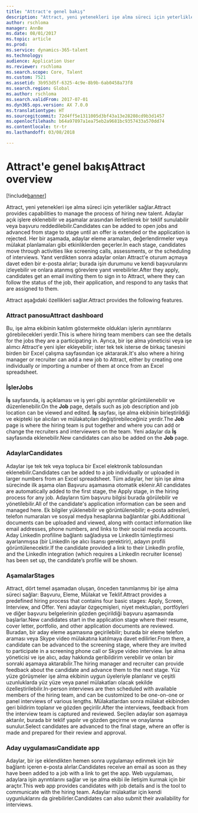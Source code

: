 ```yaml
---
title: "Attract'e genel bakış"
description: "Attract, yeni yetenekleri işe alma süreci için yeterlikler sağlar. Adaylar açık işlere eklenebilir ve aşamalar arasından ilerletilerek bir teklif sunulabilir veya başvuru reddedilebilir."
author: rschloma
manager: AnnBe
ms.date: 08/01/2017
ms.topic: article
ms.prod: 
ms.service: dynamics-365-talent
ms.technology: 
audience: Application User
ms.reviewer: rschloma
ms.search.scope: Core, Talent
ms.custom: 7521
ms.assetid: 3b953d5f-6325-4c9e-8b9b-6ab0458a73f8
ms.search.region: Global
ms.author: rschloma
ms.search.validFrom: 2017-07-01
ms.dyn365.ops.version: AX 7.0.0
ms.translationtype: HT
ms.sourcegitcommit: 72d4ff5e1311005d3bf43a13e28208cd9b3d1457
ms.openlocfilehash: b64a97897a1ea75eb2a9681bc9357433a570dd74
ms.contentlocale: tr-tr
ms.lasthandoff: 03/08/2018

---
```

# <a name="attract-overview"></a><span data-ttu-id="50bbd-104">Attract'e genel bakış</span><span class="sxs-lookup"><span data-stu-id="50bbd-104">Attract overview</span></span>

[!include[banner](includes/banner.md)]

<span data-ttu-id="50bbd-105">Attract, yeni yetenekleri işe alma süreci için yeterlikler sağlar.</span><span class="sxs-lookup"><span data-stu-id="50bbd-105">Attract provides capabilities to manage the process of hiring new talent.</span></span> <span data-ttu-id="50bbd-106">Adaylar açık işlere eklenebilir ve aşamalar arasından ilerletilerek bir teklif sunulabilir veya başvuru reddedilebilir.</span><span class="sxs-lookup"><span data-stu-id="50bbd-106">Candidates can be added to open jobs and advanced from stage to stage until an offer is extended or the application is rejected.</span></span> <span data-ttu-id="50bbd-107">Her bir aşamada, adaylar eleme aramaları, değerlendirmeler veya mülakat planlamaları gibi etkinliklerden geçerler.</span><span class="sxs-lookup"><span data-stu-id="50bbd-107">In each stage, candidates move through activities like screening calls, assessments, or the scheduling of interviews.</span></span> <span data-ttu-id="50bbd-108">Yanıt verdikten sonra adaylar onları Attract'e oturum açmaya davet eden bir e-posta alırlar; burada işin durumunu ve kendi başvurularını izleyebilir ve onlara atanmış görevlere yanıt verebilirler.</span><span class="sxs-lookup"><span data-stu-id="50bbd-108">After they apply, candidates get an email inviting them to sign in to Attract, where they can follow the status of the job, their application, and respond to any tasks that are assigned to them.</span></span>

<span data-ttu-id="50bbd-109">Attract aşağıdaki özellikleri sağlar.</span><span class="sxs-lookup"><span data-stu-id="50bbd-109">Attract provides the following features.</span></span>

### <a name="attract-dashboard"></a><span data-ttu-id="50bbd-110">Attract panosu</span><span class="sxs-lookup"><span data-stu-id="50bbd-110">Attract dashboard</span></span>
<span data-ttu-id="50bbd-111">Bu, işe alma ekibinin katılım göstermekte oldukları işlerin ayrıntılarını görebilecekleri yerdir.</span><span class="sxs-lookup"><span data-stu-id="50bbd-111">This is where hiring team members can see the details for the jobs they are a participating in.</span></span> <span data-ttu-id="50bbd-112">Ayrıca, bir işe alma yöneticisi veya işe alımcı Attract'e yeni işler ekleyebilir; ister tek tek isterse de birkaç tanesini birden bir Excel çalışma sayfasından içe aktararak.</span><span class="sxs-lookup"><span data-stu-id="50bbd-112">It's also where a hiring manager or recruiter can add a new job to Attract, either by creating one individually or importing a number of them at once from an Excel spreadsheet.</span></span>

### <a name="jobs"></a><span data-ttu-id="50bbd-113">İşler</span><span class="sxs-lookup"><span data-stu-id="50bbd-113">Jobs</span></span>
<span data-ttu-id="50bbd-114">**İş** sayfasında, iş açıklaması ve iş yeri gibi ayrıntılar görüntülenebilir ve düzenlenebilir.</span><span class="sxs-lookup"><span data-stu-id="50bbd-114">On the **Job** page, details such as job description and job location can be viewed and edited.</span></span> <span data-ttu-id="50bbd-115">**İş** sayfası, işe alma ekibinin birleştirildiği ve ekipteki işe alıcıları ve mülakatçıları değiştirebileceğiniz yerdir.</span><span class="sxs-lookup"><span data-stu-id="50bbd-115">The **Job** page is where the hiring team is put together and where you can add or change the recruiters and interviewers on the team.</span></span> <span data-ttu-id="50bbd-116">Yeni adaylar da **İş** sayfasında eklenebilir.</span><span class="sxs-lookup"><span data-stu-id="50bbd-116">New candidates can also be added on the **Job** page.</span></span>

### <a name="candidates"></a><span data-ttu-id="50bbd-117">Adaylar</span><span class="sxs-lookup"><span data-stu-id="50bbd-117">Candidates</span></span>
<span data-ttu-id="50bbd-118">Adaylar işe tek tek veya topluca bir Excel elektronik tablosundan eklenebilir.</span><span class="sxs-lookup"><span data-stu-id="50bbd-118">Candidates can be added to a job individually or uploaded in larger numbers from an Excel spreadsheet.</span></span> <span data-ttu-id="50bbd-119">Tüm adaylar, her işin işe alma sürecinde ilk aşama olan Başvuru aşamasına otomatik eklenir.</span><span class="sxs-lookup"><span data-stu-id="50bbd-119">All candidates are automatically added to the first stage, the Apply stage, in the hiring process for any job.</span></span> <span data-ttu-id="50bbd-120">Adayların tüm başvuru bilgisi burada görülebilir ve yönetilebilir.</span><span class="sxs-lookup"><span data-stu-id="50bbd-120">All of the candidate's application information can be seen and managed here.</span></span> <span data-ttu-id="50bbd-121">Ek bilgiler yüklenebilir ve görüntülenebilir; e-posta adresleri, telefon numaraları ve sosyal medya hesaplarına bağlantılar gibi.</span><span class="sxs-lookup"><span data-stu-id="50bbd-121">Additional documents can be uploaded and viewed, along with contact information like email addresses, phone numbers, and links to their social media accounts.</span></span> <span data-ttu-id="50bbd-122">Aday LinkedIn profiline bağlantı sağladıysa ve LinkedIn tümleştirmesi ayarlanmışsa (bir LinkedIn işe alıcı lisansı gerektirir), adayın profili görüntülenecektir.</span><span class="sxs-lookup"><span data-stu-id="50bbd-122">If the candidate provided a link to their LinkedIn profile, and the LinkedIn integration (which requires a LinkedIn recruiter license) has been set up, the candidate’s profile will be shown.</span></span>

### <a name="stages"></a><span data-ttu-id="50bbd-123">Aşamalar</span><span class="sxs-lookup"><span data-stu-id="50bbd-123">Stages</span></span>
<span data-ttu-id="50bbd-124">Attract, dört temel aşamadan oluşan, önceden tanımlanmış bir işe alma süreci sağlar: Başvuru, Eleme, Mülakat ve Teklif.</span><span class="sxs-lookup"><span data-stu-id="50bbd-124">Attract provides a predefined hiring process that contains four basic stages: Apply, Screen, Interview, and Offer.</span></span> <span data-ttu-id="50bbd-125">Yeni adaylar özgeçmişleri, niyet mektupları, portföyleri ve diğer başvuru belgelerinin gözden geçirildiği başvuru aşamasında başlarlar.</span><span class="sxs-lookup"><span data-stu-id="50bbd-125">New candidates start in the application stage where their resume, cover letter, portfolio, and other application documents are reviewed.</span></span> <span data-ttu-id="50bbd-126">Buradan, bir aday eleme aşamasına geçirilebilir; burada bir eleme telefon araması veya Skype video mülakatına katılmaya davet edilirler.</span><span class="sxs-lookup"><span data-stu-id="50bbd-126">From there, a candidate can be advanced to the screening stage, where they are invited to participate in a screening phone call or Skype video interview.</span></span> <span data-ttu-id="50bbd-127">İşe alma yöneticisi ve işe alıcı, aday hakkında geribildirim verebilir ve onları bir sonraki aşamaya aktarabilir.</span><span class="sxs-lookup"><span data-stu-id="50bbd-127">The hiring manager and recruiter can provide feedback about the candidate and advance them to the next stage.</span></span> <span data-ttu-id="50bbd-128">Yüz yüze görüşmeler işe alma ekibinin uygun üyeleriyle planlanır ve çeşitli uzunluklarda yüz yüze veya panel mülakatları olacak şekilde özelleştirilebilir.</span><span class="sxs-lookup"><span data-stu-id="50bbd-128">In-person interviews are then scheduled with available members of the hiring team, and can be customized to be one-on-one or panel interviews of various lengths.</span></span> <span data-ttu-id="50bbd-129">Mülakatlardan sonra mülakat ekibinden geri bildirim toplanır ve gözden geçirilir.</span><span class="sxs-lookup"><span data-stu-id="50bbd-129">After the interviews, feedback from the interview team is captured and reviewed.</span></span> <span data-ttu-id="50bbd-130">Seçilen adaylar son aşamaya aktarılır, burada bir teklif yapılır ve gözden geçirme ve onaylarına sunulur.</span><span class="sxs-lookup"><span data-stu-id="50bbd-130">Select candidates are advanced to the final stage, where an offer is made and prepared for their review and approval.</span></span> 

### <a name="candidate-app"></a><span data-ttu-id="50bbd-131">Aday uygulaması</span><span class="sxs-lookup"><span data-stu-id="50bbd-131">Candidate app</span></span>
<span data-ttu-id="50bbd-132">Adaylar, bir işe eklendikten hemen sonra uygulamayı edinmek için bir bağlantı içeren e-posta alırlar.</span><span class="sxs-lookup"><span data-stu-id="50bbd-132">Candidates receive an email as soon as they have been added to a job with a link to get the app.</span></span> <span data-ttu-id="50bbd-133">Web uygulaması, adaylara işin ayrıntılarını sağlar ve işe alma ekibi ile iletişim kurmak için bir araçtır.</span><span class="sxs-lookup"><span data-stu-id="50bbd-133">This web app provides candidates with job details and is the tool to communicate with the hiring team.</span></span> <span data-ttu-id="50bbd-134">Adaylar mülakatlar için kendi uygunluklarını da girebilirler.</span><span class="sxs-lookup"><span data-stu-id="50bbd-134">Candidates can also submit their availability for interviews.</span></span>


